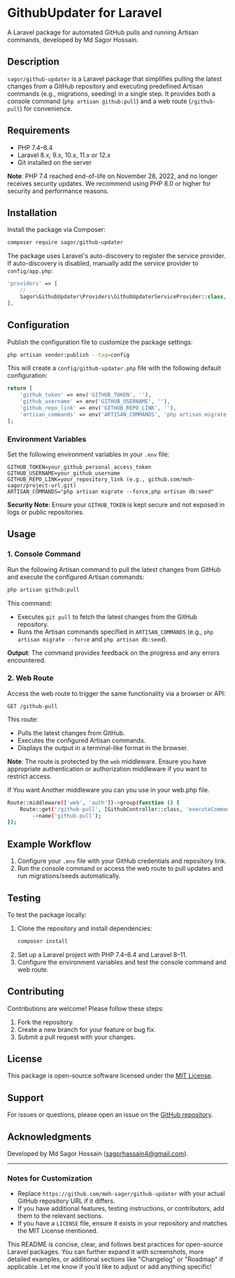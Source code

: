 # GithubUpdater for Laravel

A Laravel package for automated GitHub pulls and running Artisan commands, developed by Md Sagor Hossain.

## Description
`sagor/github-updater` is a Laravel package that simplifies pulling the latest changes from a GitHub repository and executing predefined Artisan commands (e.g., migrations, seeding) in a single step. It provides both a console command (`php artisan github:pull`) and a web route (`/github-pull`) for convenience.

## Requirements
- PHP 7.4–8.4
- Laravel 8.x, 9.x, 10.x, 11.x or 12.x 
- Git installed on the server

**Note**: PHP 7.4 reached end-of-life on November 28, 2022, and no longer receives security updates. We recommend using PHP 8.0 or higher for security and performance reasons.

## Installation
Install the package via Composer:

```bash
composer require sagor/github-updater
```

The package uses Laravel's auto-discovery to register the service provider. If auto-discovery is disabled, manually add the service provider to `config/app.php`:

```php
'providers' => [
    // ...
    Sagor\GithubUpdater\Providers\GithubUpdaterServiceProvider::class,
],
```

## Configuration
Publish the configuration file to customize the package settings:

```bash
php artisan vendor:publish --tag=config
```

This will create a `config/github-updater.php` file with the following default configuration:

```php
return [
    'github_token' => env('GITHUB_TOKEN', ''),
    'github_username' => env('GITHUB_USERNAME', ''),
    'github_repo_link' => env('GITHUB_REPO_LINK', ''),
    'artisan_commands' => env('ARTISAN_COMMANDS', 'php artisan migrate --force, php artisan db:seed'),
];
```

### Environment Variables
Set the following environment variables in your `.env` file:

```env
GITHUB_TOKEN=your_github_personal_access_token
GITHUB_USERNAME=your_github_username
GITHUB_REPO_LINK=your_repository_link (e.g., github.com/moh-sagor/project-url.git)
ARTISAN_COMMANDS="php artisan migrate --force,php artisan db:seed"
```

**Security Note**: Ensure your `GITHUB_TOKEN` is kept secure and not exposed in logs or public repositories.

## Usage

### 1. **Console Command**
Run the following Artisan command to pull the latest changes from GitHub and execute the configured Artisan commands:

```bash
php artisan github:pull
```

This command:
- Executes `git pull` to fetch the latest changes from the GitHub repository.
- Runs the Artisan commands specified in `ARTISAN_COMMANDS` (e.g., `php artisan migrate --force` and `php artisan db:seed`).

**Output**:
The command provides feedback on the progress and any errors encountered.

### 2. **Web Route**
Access the web route to trigger the same functionality via a browser or API:

```
GET /github-pull
```

This route:
- Pulls the latest changes from GitHub.
- Executes the configured Artisan commands.
- Displays the output in a terminal-like format in the browser.

**Note**: The route is protected by the `web` middleware. Ensure you have appropriate authentication or authorization middleware if you want to restrict access.


If You want Another middleware you can you use in your web.php file.

```bash
Route::middleware(['web', 'auth'])->group(function () {
    Route::get('/github-pull', [GithubController::class, 'executeCommands'])
        ->name('github.pull');
});
```

## Example Workflow
1. Configure your `.env` file with your GitHub credentials and repository link.
2. Run the console command or access the web route to pull updates and run migrations/seeds automatically.

## Testing
To test the package locally:
1. Clone the repository and install dependencies:
   ```bash
   composer install
   ```
2. Set up a Laravel project with PHP 7.4–8.4 and Laravel 8–11.
3. Configure the environment variables and test the console command and web route.

## Contributing
Contributions are welcome! Please follow these steps:
1. Fork the repository.
2. Create a new branch for your feature or bug fix.
3. Submit a pull request with your changes.

## License
This package is open-source software licensed under the [MIT License](LICENSE).

## Support
For issues or questions, please open an issue on the [GitHub repository](https://github.com/moh-sagor/github-updater).

## Acknowledgments
Developed by Md Sagor Hossain ([sagorhassain4@gmail.com](mailto:sagorhassain4@gmail.com)).

---

### Notes for Customization
- Replace `https://github.com/moh-sagor/github-updater` with your actual GitHub repository URL if it differs.
- If you have additional features, testing instructions, or contributors, add them to the relevant sections.
- If you have a `LICENSE` file, ensure it exists in your repository and matches the MIT License mentioned.

This README is concise, clear, and follows best practices for open-source Laravel packages. You can further expand it with screenshots, more detailed examples, or additional sections like "Changelog" or "Roadmap" if applicable. Let me know if you’d like to adjust or add anything specific!
